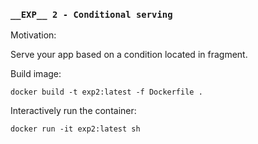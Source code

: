 ### `__EXP__ 2 - Conditional serving`

Motivation:

Serve your app based on a condition located in fragment.

Build image:

`docker build -t exp2:latest -f Dockerfile .`

Interactively run the container:

`docker run -it exp2:latest sh`